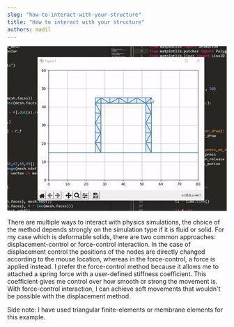```yaml
---
slug: "how-to-interact-with-your-structure"
title: "How to interact with your structure"
authors: madil
---
```


![Docusaurus Plushie](./frame-example.gif)

There are multiple ways to interact with physics simulations, the choice of the method depends strongly on the simulation type if it is fluid or solid. For my case which is deformable solids, there are two common approaches: displacement-control or force-control interaction. In the case of displacement control the positions of the nodes are directly changed according to the mouse location, whereas in the force-control, a force is applied instead. I prefer the force-control method because it allows me to attached a spring force with a user-defined stiffness coefficient. This coefficient gives me control over how smooth or strong the movement is. With force-control interaction, I can achieve soft movements that wouldn't be possible with the displacement method.

Side note: I have used triangular finite-elements or membrane elements for this example.
